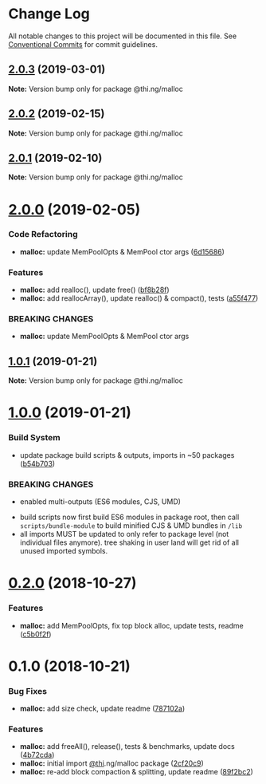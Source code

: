 # Change Log

All notable changes to this project will be documented in this file.
See [Conventional Commits](https://conventionalcommits.org) for commit guidelines.

## [2.0.3](https://github.com/thi-ng/umbrella/compare/@thi.ng/malloc@2.0.2...@thi.ng/malloc@2.0.3) (2019-03-01)

**Note:** Version bump only for package @thi.ng/malloc





## [2.0.2](https://github.com/thi-ng/umbrella/compare/@thi.ng/malloc@2.0.1...@thi.ng/malloc@2.0.2) (2019-02-15)

**Note:** Version bump only for package @thi.ng/malloc





## [2.0.1](https://github.com/thi-ng/umbrella/compare/@thi.ng/malloc@2.0.0...@thi.ng/malloc@2.0.1) (2019-02-10)

**Note:** Version bump only for package @thi.ng/malloc





# [2.0.0](https://github.com/thi-ng/umbrella/compare/@thi.ng/malloc@1.0.1...@thi.ng/malloc@2.0.0) (2019-02-05)


### Code Refactoring

* **malloc:** update MemPoolOpts & MemPool ctor args ([6d15686](https://github.com/thi-ng/umbrella/commit/6d15686))


### Features

* **malloc:** add realloc(), update free() ([bf8b28f](https://github.com/thi-ng/umbrella/commit/bf8b28f))
* **malloc:** add reallocArray(), update realloc() & compact(), tests ([a55f477](https://github.com/thi-ng/umbrella/commit/a55f477))


### BREAKING CHANGES

* **malloc:** update MemPoolOpts & MemPool ctor args





## [1.0.1](https://github.com/thi-ng/umbrella/compare/@thi.ng/malloc@1.0.0...@thi.ng/malloc@1.0.1) (2019-01-21)

**Note:** Version bump only for package @thi.ng/malloc





# [1.0.0](https://github.com/thi-ng/umbrella/compare/@thi.ng/malloc@0.2.1...@thi.ng/malloc@1.0.0) (2019-01-21)


### Build System

* update package build scripts & outputs, imports in ~50 packages ([b54b703](https://github.com/thi-ng/umbrella/commit/b54b703))


### BREAKING CHANGES

* enabled multi-outputs (ES6 modules, CJS, UMD)

- build scripts now first build ES6 modules in package root, then call
  `scripts/bundle-module` to build minified CJS & UMD bundles in `/lib`
- all imports MUST be updated to only refer to package level
  (not individual files anymore). tree shaking in user land will get rid of
  all unused imported symbols.


# [0.2.0](https://github.com/thi-ng/umbrella/compare/@thi.ng/malloc@0.1.1...@thi.ng/malloc@0.2.0) (2018-10-27)


### Features

* **malloc:** add MemPoolOpts, fix top block alloc, update tests, readme ([c5b0f2f](https://github.com/thi-ng/umbrella/commit/c5b0f2f))


# 0.1.0 (2018-10-21)


### Bug Fixes

* **malloc:** add size check, update readme ([787102a](https://github.com/thi-ng/umbrella/commit/787102a))


### Features

* **malloc:** add freeAll(), release(), tests & benchmarks, update docs ([4b72cda](https://github.com/thi-ng/umbrella/commit/4b72cda))
* **malloc:** initial import [@thi](https://github.com/thi).ng/malloc package ([2cf20c9](https://github.com/thi-ng/umbrella/commit/2cf20c9))
* **malloc:** re-add block compaction & splitting, update readme ([89f2bc2](https://github.com/thi-ng/umbrella/commit/89f2bc2))

